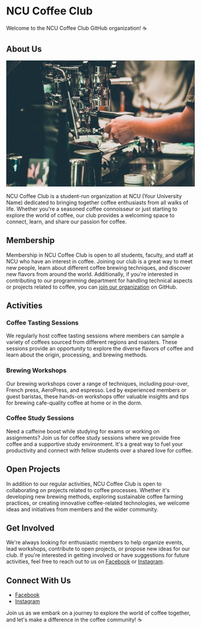# NCU Coffee Club

Welcome to the NCU Coffee Club GitHub organization! ☕️

## About Us
![alt text](292208087_491598696103962_2513444825577700158_n.jpg)

NCU Coffee Club is a student-run organization at NCU (Your University Name) dedicated to bringing together coffee enthusiasts from all walks of life. Whether you're a seasoned coffee connoisseur or just starting to explore the world of coffee, our club provides a welcoming space to connect, learn, and share our passion for coffee.

## Membership

Membership in NCU Coffee Club is open to all students, faculty, and staff at NCU who have an interest in coffee. Joining our club is a great way to meet new people, learn about different coffee brewing techniques, and discover new flavors from around the world. Additionally, if you're interested in contributing to our programming department for handling technical aspects or projects related to coffee, you can [join our organization](#) on GitHub.

## Activities

### Coffee Tasting Sessions

We regularly host coffee tasting sessions where members can sample a variety of coffees sourced from different regions and roasters. These sessions provide an opportunity to explore the diverse flavors of coffee and learn about the origin, processing, and brewing methods.

### Brewing Workshops

Our brewing workshops cover a range of techniques, including pour-over, French press, AeroPress, and espresso. Led by experienced members or guest baristas, these hands-on workshops offer valuable insights and tips for brewing cafe-quality coffee at home or in the dorm.

### Coffee Study Sessions

Need a caffeine boost while studying for exams or working on assignments? Join us for coffee study sessions where we provide free coffee and a supportive study environment. It's a great way to fuel your productivity and connect with fellow students over a shared love for coffee.

## Open Projects

In addition to our regular activities, NCU Coffee Club is open to collaborating on projects related to coffee processes. Whether it's developing new brewing methods, exploring sustainable coffee farming practices, or creating innovative coffee-related technologies, we welcome ideas and initiatives from members and the wider community.

## Get Involved

We're always looking for enthusiastic members to help organize events, lead workshops, contribute to open projects, or propose new ideas for our club. If you're interested in getting involved or have suggestions for future activities, feel free to reach out to us on [Facebook](https://www.facebook.com/NCUcafeclub?locale=zh_TW) or [Instagram](https://www.instagram.com/ncu_coffee_official/).

## Connect With Us
<!-- - [Official Website](#) -->
- [Facebook](https://www.facebook.com/NCUcafeclub?locale=zh_TW)
- [Instagram](https://www.instagram.com/ncu_coffee_official/)

Join us as we embark on a journey to explore the world of coffee together, and let's make a difference in the coffee community! ☕️
